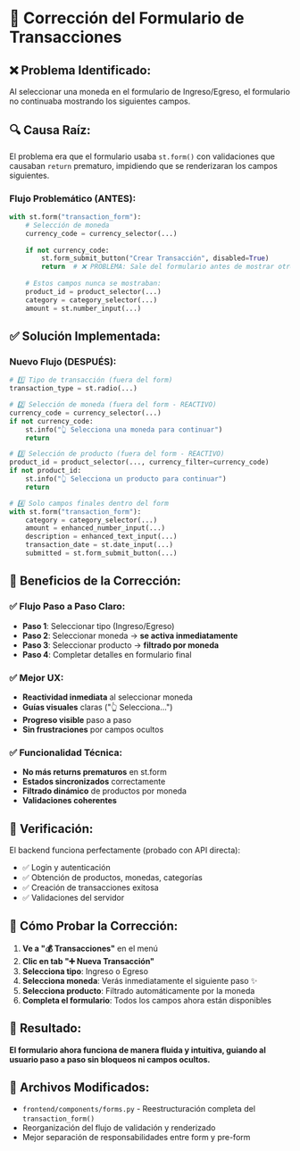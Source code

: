 # 🔧 Corrección del Formulario de Transacciones

## ❌ **Problema Identificado:**
Al seleccionar una moneda en el formulario de Ingreso/Egreso, el formulario no continuaba mostrando los siguientes campos.

## 🔍 **Causa Raíz:**
El problema era que el formulario usaba `st.form()` con validaciones que causaban `return` prematuro, impidiendo que se renderizaran los campos siguientes.

### Flujo Problemático (ANTES):
```python
with st.form("transaction_form"):
    # Selección de moneda
    currency_code = currency_selector(...)
    
    if not currency_code:
        st.form_submit_button("Crear Transacción", disabled=True)
        return  # ❌ PROBLEMA: Sale del formulario antes de mostrar otros campos
    
    # Estos campos nunca se mostraban:
    product_id = product_selector(...)
    category = category_selector(...)
    amount = st.number_input(...)
```

## ✅ **Solución Implementada:**

### Nuevo Flujo (DESPUÉS):
```python
# 1️⃣ Tipo de transacción (fuera del form)
transaction_type = st.radio(...)

# 2️⃣ Selección de moneda (fuera del form - REACTIVO)
currency_code = currency_selector(...)
if not currency_code:
    st.info("👆 Selecciona una moneda para continuar")
    return

# 3️⃣ Selección de producto (fuera del form - REACTIVO)
product_id = product_selector(..., currency_filter=currency_code)
if not product_id:
    st.info("👆 Selecciona un producto para continuar")
    return

# 4️⃣ Solo campos finales dentro del form
with st.form("transaction_form"):
    category = category_selector(...)
    amount = enhanced_number_input(...)
    description = enhanced_text_input(...)
    transaction_date = st.date_input(...)
    submitted = st.form_submit_button(...)
```

## 🎯 **Beneficios de la Corrección:**

### ✅ **Flujo Paso a Paso Claro:**
- **Paso 1**: Seleccionar tipo (Ingreso/Egreso)
- **Paso 2**: Seleccionar moneda → **se activa inmediatamente**
- **Paso 3**: Seleccionar producto → **filtrado por moneda**
- **Paso 4**: Completar detalles en formulario final

### ✅ **Mejor UX:**
- **Reactividad inmediata** al seleccionar moneda
- **Guías visuales** claras ("👆 Selecciona...")
- **Progreso visible** paso a paso
- **Sin frustraciones** por campos ocultos

### ✅ **Funcionalidad Técnica:**
- **No más returns prematuros** en st.form
- **Estados sincronizados** correctamente
- **Filtrado dinámico** de productos por moneda
- **Validaciones coherentes**

## 🧪 **Verificación:**
El backend funciona perfectamente (probado con API directa):
- ✅ Login y autenticación
- ✅ Obtención de productos, monedas, categorías
- ✅ Creación de transacciones exitosa
- ✅ Validaciones del servidor

## 📱 **Cómo Probar la Corrección:**

1. **Ve a "💰 Transacciones"** en el menú
2. **Clic en tab "➕ Nueva Transacción"**
3. **Selecciona tipo**: Ingreso o Egreso
4. **Selecciona moneda**: Verás inmediatamente el siguiente paso ✨
5. **Selecciona producto**: Filtrado automáticamente por la moneda
6. **Completa el formulario**: Todos los campos ahora están disponibles

## 🎉 **Resultado:**
**El formulario ahora funciona de manera fluida y intuitiva, guiando al usuario paso a paso sin bloqueos ni campos ocultos.**

## 🔧 **Archivos Modificados:**
- `frontend/components/forms.py` - Reestructuración completa del `transaction_form()`
- Reorganización del flujo de validación y renderizado
- Mejor separación de responsabilidades entre form y pre-form